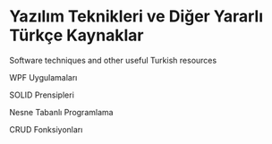 # Yazılım Teknikleri ve Diğer Yararlı Türkçe Kaynaklar
Software techniques and other useful Turkish resources 

WPF Uygulamaları <br />

SOLID Prensipleri <br />

Nesne Tabanlı Programlama <br />

CRUD Fonksiyonları <br />
